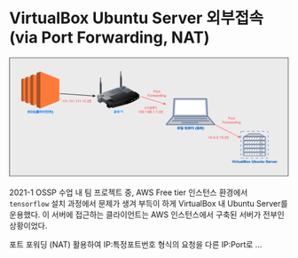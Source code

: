 # VirtualBox Ubuntu Server 외부접속 (via Port Forwarding, NAT)



![image-20210607151352534](./imgs/virtualbox_external_acces.png)

2021-1 OSSP 수업 내 팀 프로젝트 중, AWS Free tier 인스턴스 환경에서 `tensorflow` 설치 과정에서 문제가 생겨 부득이 하게 VirtualBox 내 Ubuntu Server를 운용했다. 이 서버에 접근하는 클라이언트는 AWS 인스턴스에서 구축된 서버가 전부인 상황이었다. 

포트 포워딩 (NAT) 활용하여 IP:특정포트번호 형식의 요청을 다른 IP:Port로 ... 

